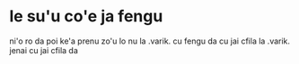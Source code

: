 # le su'u co'e ja fengu
ni'o ro da poi ke'a prenu zo'u lo nu la .varik. cu fengu da cu jai cfila la .varik. jenai cu jai cfila da
